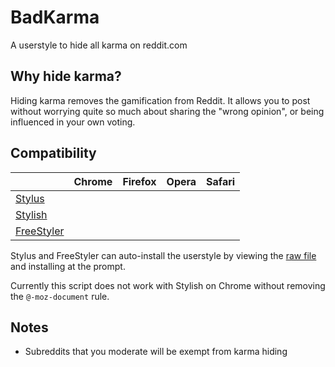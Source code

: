 # BadKarma

A userstyle to hide all karma on reddit.com

## Why hide karma?

Hiding karma removes the gamification from Reddit.  It allows you to post without worrying quite so much about sharing the "wrong opinion", or being influenced in your own voting.

## Compatibility

|                                                          | Chrome | Firefox | Opera | Safari  |
|----------------------------------------------------------|--------|---------|-------|---------|
| [Stylus](https://github.com/openstyles/stylus)           |        |         |       |         |
| [Stylish](https://github.com/stylish-userstyles/stylish) |        |         |       |         |
| [FreeStyler](http://freestyler.ws/)                      |        |         |       |         |

Stylus and FreeStyler can auto-install the userstyle by viewing the [raw file](https://raw.githubusercontent.com/WesCook/BadKarma/master/badkarma.user.css) and installing at the prompt.

Currently this script does not work with Stylish on Chrome without removing the `@-moz-document` rule.

## Notes

* Subreddits that you moderate will be exempt from karma hiding
